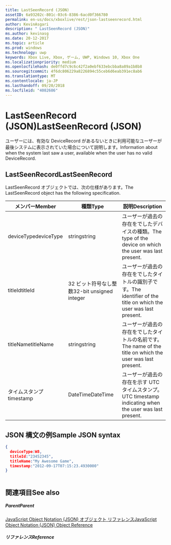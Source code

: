 ```yaml
---
title: LastSeenRecord (JSON)
assetID: 6a93202c-801c-03c6-8386-6acd0f366780
permalink: en-us/docs/xboxlive/rest/json-lastseenrecord.html
author: KevinAsgari
description: " LastSeenRecord (JSON)"
ms.author: kevinasg
ms.date: 20-12-2017
ms.topic: article
ms.prod: windows
ms.technology: uwp
keywords: Xbox Live, Xbox, ゲーム, UWP, Windows 10, Xbox One
ms.localizationpriority: medium
ms.openlocfilehash: de0ffd7c9c6c42f2a0ebf633ebcbba8a89a1b8b8
ms.sourcegitcommit: 4f6dc806229a8226894c55ceb6d6eab391ec8ab6
ms.translationtype: MT
ms.contentlocale: ja-JP
ms.lasthandoff: 09/20/2018
ms.locfileid: "4082686"
---
```

# <a name="lastseenrecord-json"></a><span data-ttu-id="c5afa-104">LastSeenRecord (JSON)</span><span class="sxs-lookup"><span data-stu-id="c5afa-104">LastSeenRecord (JSON)</span></span>
<span data-ttu-id="c5afa-105">ユーザーには、有効な DeviceRecord があるないときに利用可能なユーザーが最後システムに表示されていた場合について説明します。</span><span class="sxs-lookup"><span data-stu-id="c5afa-105">Information about when the system last saw a user, available when the user has no valid DeviceRecord.</span></span> 
<a id="ID4EN"></a>

 
## <a name="lastseenrecord"></a><span data-ttu-id="c5afa-106">LastSeenRecord</span><span class="sxs-lookup"><span data-stu-id="c5afa-106">LastSeenRecord</span></span>
 
<span data-ttu-id="c5afa-107">LastSeenRecord オブジェクトでは、次の仕様があります。</span><span class="sxs-lookup"><span data-stu-id="c5afa-107">The LastSeenRecord object has the following specification.</span></span>
 
| <span data-ttu-id="c5afa-108">メンバー</span><span class="sxs-lookup"><span data-stu-id="c5afa-108">Member</span></span>| <span data-ttu-id="c5afa-109">種類</span><span class="sxs-lookup"><span data-stu-id="c5afa-109">Type</span></span>| <span data-ttu-id="c5afa-110">説明</span><span class="sxs-lookup"><span data-stu-id="c5afa-110">Description</span></span>| 
| --- | --- | --- | 
| <span data-ttu-id="c5afa-111">deviceType</span><span class="sxs-lookup"><span data-stu-id="c5afa-111">deviceType</span></span>| <span data-ttu-id="c5afa-112">string</span><span class="sxs-lookup"><span data-stu-id="c5afa-112">string</span></span>| <span data-ttu-id="c5afa-113">ユーザーが過去の存在をでしたデバイスの種類。</span><span class="sxs-lookup"><span data-stu-id="c5afa-113">The type of the device on which the user was last present.</span></span>| 
| <span data-ttu-id="c5afa-114">titleId</span><span class="sxs-lookup"><span data-stu-id="c5afa-114">titleId</span></span>| <span data-ttu-id="c5afa-115">32 ビット符号なし整数</span><span class="sxs-lookup"><span data-stu-id="c5afa-115">32-bit unsigned integer</span></span>| <span data-ttu-id="c5afa-116">ユーザーが過去の存在をでしたタイトルの識別子です。</span><span class="sxs-lookup"><span data-stu-id="c5afa-116">The identifier of the title on which the user was last present.</span></span>| 
| <span data-ttu-id="c5afa-117">titleName</span><span class="sxs-lookup"><span data-stu-id="c5afa-117">titleName</span></span>| <span data-ttu-id="c5afa-118">string</span><span class="sxs-lookup"><span data-stu-id="c5afa-118">string</span></span>| <span data-ttu-id="c5afa-119">ユーザーが過去の存在をでしたタイトルの名前です。</span><span class="sxs-lookup"><span data-stu-id="c5afa-119">The name of the title on which the user was last present.</span></span>| 
| <span data-ttu-id="c5afa-120">タイムスタンプ</span><span class="sxs-lookup"><span data-stu-id="c5afa-120">timestamp</span></span>| <span data-ttu-id="c5afa-121">DateTime</span><span class="sxs-lookup"><span data-stu-id="c5afa-121">DateTime</span></span>| <span data-ttu-id="c5afa-122">ユーザーが過去の存在を示す UTC タイムスタンプ。</span><span class="sxs-lookup"><span data-stu-id="c5afa-122">UTC timestamp indicating when the user was last present.</span></span>| 
  
<a id="ID4EHC"></a>

 
## <a name="sample-json-syntax"></a><span data-ttu-id="c5afa-123">JSON 構文の例</span><span class="sxs-lookup"><span data-stu-id="c5afa-123">Sample JSON syntax</span></span>
 

```json
{
  deviceType:W8,    
  titleId:"23452345",
  titleName:"My Awesome Game",
  timestamp:"2012-09-17T07:15:23.4930000"
}
    
```

  
<a id="ID4EQC"></a>

 
## <a name="see-also"></a><span data-ttu-id="c5afa-124">関連項目</span><span class="sxs-lookup"><span data-stu-id="c5afa-124">See also</span></span>
 
<a id="ID4ESC"></a>

 
##### <a name="parent"></a><span data-ttu-id="c5afa-125">Parent</span><span class="sxs-lookup"><span data-stu-id="c5afa-125">Parent</span></span> 

[<span data-ttu-id="c5afa-126">JavaScript Object Notation (JSON) オブジェクト リファレンス</span><span class="sxs-lookup"><span data-stu-id="c5afa-126">JavaScript Object Notation (JSON) Object Reference</span></span>](atoc-xboxlivews-reference-json.md)

  
<a id="ID4E5C"></a>

 
##### <a name="reference"></a><span data-ttu-id="c5afa-127">リファレンス</span><span class="sxs-lookup"><span data-stu-id="c5afa-127">Reference</span></span>   